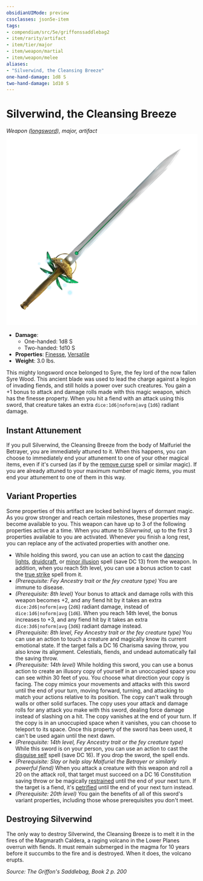 ```yaml
---
obsidianUIMode: preview
cssclasses: json5e-item
tags:
- compendium/src/5e/griffonssaddlebag2
- item/rarity/artifact
- item/tier/major
- item/weapon/martial
- item/weapon/melee
aliases: 
- "Silverwind, the Cleansing Breeze"
one-hand-damage: 1d8 S
two-hand-damage: 1d10 S
---
```

# Silverwind, the Cleansing Breeze
*Weapon ([longsword](compendium/items/longsword.md)), major, artifact*  
![](https://raw.githubusercontent.com/TheGiddyLimit/homebrew-img/main/img/GriffonsSaddlebag2/Items/Silverwind-the-Cleansing-Breeze.webp#right)  

- **Damage**:
  - One-handed: 1d8 S
  - Two-handed: 1d10 S
- **Properties**: [Finesse](/compendium/rules/item-properties.md#Finesse), [Versatile](/compendium/rules/item-properties.md#Versatile)
- **Weight**: 3.0 lbs.

This mighty longsword once belonged to Syre, the fey lord of the now fallen Syre Wood. This ancient blade was used to lead the charge against a legion of invading fiends, and still holds a power over such creatures. You gain a +1 bonus to attack and damage rolls made with this magic weapon, which has the finesse property. When you hit a fiend with an attack using this sword, that creature takes an extra `dice:1d6|noform|avg` (`1d6`) radiant damage.

## Instant Attunement

If you pull Silverwind, the Cleansing Breeze from the body of Malfuriel the Betrayer, you are immediately attuned to it. When this happens, you can choose to immediately end your attunement to one of your other magical items, even if it's cursed (as if by the [remove curse](compendium/spells/remove-curse.md) spell or similar magic). If you are already attuned to your maximum number of magic items, you must end your attunement to one of them in this way.

## Variant Properties

Some properties of this artifact are locked behind layers of dormant magic. As you grow stronger and reach certain milestones, these properties may become available to you. This weapon can have up to 3 of the following properties active at a time. When you attune to *Silverwind*, up to the first 3 properties available to you are activated. Whenever you finish a long rest, you can replace any of the activated properties with another one.

- While holding this sword, you can use an action to cast the [dancing lights](compendium/spells/dancing-lights.md), [druidcraft](compendium/spells/druidcraft.md), or [minor illusion](compendium/spells/minor-illusion.md) spell (save DC 13) from the weapon. In addition, when you reach 5th level, you can use a bonus action to cast the [true strike](compendium/spells/true-strike.md) spell from it.  
- *(Prerequisite: Fey Ancestry trait or the fey creature type)* You are immune to disease.  
- *(Prerequisite: 8th level)* Your bonus to attack and damage rolls with this weapon becomes +2, and any fiend hit by it takes an extra `dice:2d6|noform|avg` (`2d6`) radiant damage, instead of `dice:1d6|noform|avg` (`1d6`). When you reach 14th level, the bonus increases to +3, and any fiend hit by it takes an extra `dice:3d6|noform|avg` (`3d6`) radiant damage instead.  
- *(Prerequisite: 8th level, Fey Ancestry trait or the fey creature type)* You can use an action to touch a creature and magically know its current emotional state. If the target fails a DC 16 Charisma saving throw, you also know its alignment. Celestials, fiends, and undead automatically fail the saving throw.  
- *(Prerequisite: 14th level)* While holding this sword, you can use a bonus action to create an illusory copy of yourself in an unoccupied space you can see within 30 feet of you. You choose what direction your copy is facing. The copy mimics your movements and attacks with this sword until the end of your turn, moving forward, turning, and attacking to match your actions relative to its position. The copy can't walk through walls or other solid surfaces. The copy uses your attack and damage rolls for any attack you make with this sword, dealing force damage instead of slashing on a hit. The copy vanishes at the end of your turn. If the copy is in an unoccupied space when it vanishes, you can choose to teleport to its space. Once this property of the sword has been used, it can't be used again until the next dawn.  
- *(Prerequisite: 14th level, Fey Ancestry trait or the fey creature type)* While this sword is on your person, you can use an action to cast the [disguise self](compendium/spells/disguise-self.md) spell (save DC 16). If you drop the sword, the spell ends.  
- *(Prerequisite: Slay or help slay Malfuriel the Betrayer or similarly powerful fiend)* When you attack a creature with this weapon and roll a 20 on the attack roll, that target must succeed on a DC 16 Constitution saving throw or be magically [restrained](/compendium/rules/conditions.md#Restrained) until the end of your next turn. If the target is a fiend, it's [petrified](/compendium/rules/conditions.md#Petrified) until the end of your next turn instead.  
- *(Prerequisite: 20th level)* You gain the benefits of all of this sword's variant properties, including those whose prerequisites you don't meet.  

## Destroying Silverwind

The only way to destroy Silverwind, the Cleansing Breeze is to melt it in the fires of the Magmarath Caldera, a raging volcano in the Lower Planes overrun with fiends. It must remain submerged in the magma for 10 years before it succumbs to the fire and is destroyed. When it does, the volcano erupts.

*Source: The Griffon's Saddlebag, Book 2 p. 200*